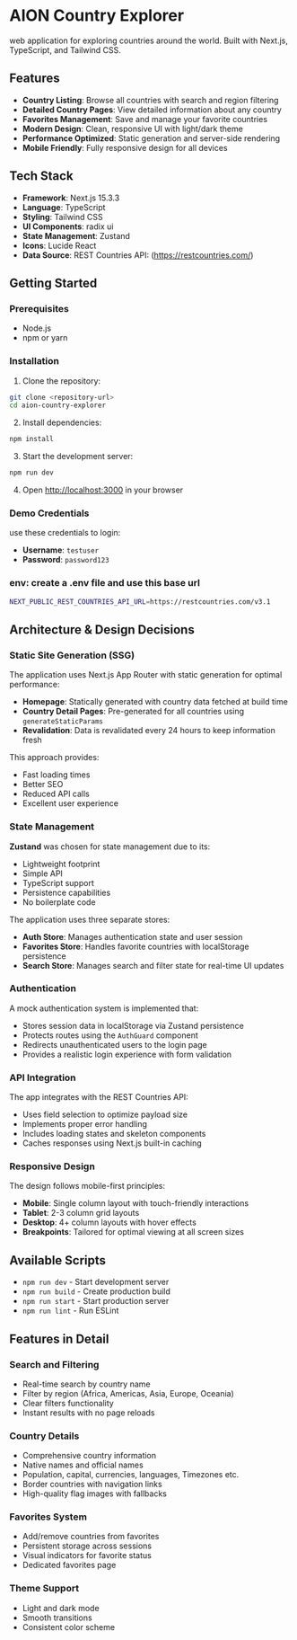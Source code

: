 # AION Country Explorer

web application for exploring countries around the world. Built with Next.js, TypeScript, and Tailwind CSS.

## Features

- **Country Listing**: Browse all countries with search and region filtering
- **Detailed Country Pages**: View detailed information about any country
- **Favorites Management**: Save and manage your favorite countries
- **Modern Design**: Clean, responsive UI with light/dark theme
- **Performance Optimized**: Static generation and server-side rendering
- **Mobile Friendly**: Fully responsive design for all devices

## Tech Stack

- **Framework**: Next.js 15.3.3
- **Language**: TypeScript
- **Styling**: Tailwind CSS
- **UI Components**: radix ui
- **State Management**: Zustand
- **Icons**: Lucide React
- **Data Source**: REST Countries API: (https://restcountries.com/)

## Getting Started

### Prerequisites

- Node.js
- npm or yarn

### Installation

1. Clone the repository:

```bash
git clone <repository-url>
cd aion-country-explorer
```

2. Install dependencies:

```bash
npm install
```

3. Start the development server:

```bash
npm run dev
```

4. Open [http://localhost:3000](http://localhost:3000) in your browser

### Demo Credentials

use these credentials to login:

- **Username**: `testuser`
- **Password**: `password123`

### env: create a .env file and use this base url

```bash
NEXT_PUBLIC_REST_COUNTRIES_API_URL=https://restcountries.com/v3.1
```

## Architecture & Design Decisions

### Static Site Generation (SSG)

The application uses Next.js App Router with static generation for optimal performance:

- **Homepage**: Statically generated with country data fetched at build time
- **Country Detail Pages**: Pre-generated for all countries using `generateStaticParams`
- **Revalidation**: Data is revalidated every 24 hours to keep information fresh

This approach provides:

- Fast loading times
- Better SEO
- Reduced API calls
- Excellent user experience

### State Management

**Zustand** was chosen for state management due to its:

- Lightweight footprint
- Simple API
- TypeScript support
- Persistence capabilities
- No boilerplate code

The application uses three separate stores:

- **Auth Store**: Manages authentication state and user session
- **Favorites Store**: Handles favorite countries with localStorage persistence
- **Search Store**: Manages search and filter state for real-time UI updates

### Authentication

A mock authentication system is implemented that:

- Stores session data in localStorage via Zustand persistence
- Protects routes using the `AuthGuard` component
- Redirects unauthenticated users to the login page
- Provides a realistic login experience with form validation

### API Integration

The app integrates with the REST Countries API:

- Uses field selection to optimize payload size
- Implements proper error handling
- Includes loading states and skeleton components
- Caches responses using Next.js built-in caching

### Responsive Design

The design follows mobile-first principles:

- **Mobile**: Single column layout with touch-friendly interactions
- **Tablet**: 2-3 column grid layouts
- **Desktop**: 4+ column layouts with hover effects
- **Breakpoints**: Tailored for optimal viewing at all screen sizes


## Available Scripts

- `npm run dev` - Start development server
- `npm run build` - Create production build
- `npm run start` - Start production server
- `npm run lint` - Run ESLint

## Features in Detail

### Search and Filtering

- Real-time search by country name
- Filter by region (Africa, Americas, Asia, Europe, Oceania)
- Clear filters functionality
- Instant results with no page reloads

### Country Details

- Comprehensive country information
- Native names and official names
- Population, capital, currencies, languages, Timezones etc.
- Border countries with navigation links
- High-quality flag images with fallbacks

### Favorites System

- Add/remove countries from favorites
- Persistent storage across sessions
- Visual indicators for favorite status
- Dedicated favorites page

### Theme Support

- Light and dark mode
- Smooth transitions
- Consistent color scheme